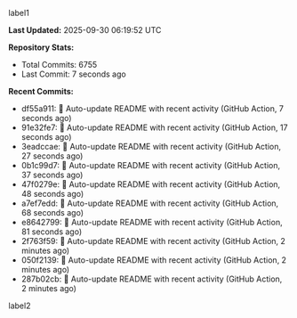 
label1 
<!-- ACTIVITY_START -->
**Last Updated:** 2025-09-30 06:19:52 UTC

**Repository Stats:**
- Total Commits: 6755
- Last Commit: 7 seconds ago

**Recent Commits:**
- df55a911: 🤖 Auto-update README with recent activity (GitHub Action, 7 seconds ago)
- 91e32fe7: 🤖 Auto-update README with recent activity (GitHub Action, 17 seconds ago)
- 3eadccae: 🤖 Auto-update README with recent activity (GitHub Action, 27 seconds ago)
- 0b1c99d7: 🤖 Auto-update README with recent activity (GitHub Action, 37 seconds ago)
- 47f0279e: 🤖 Auto-update README with recent activity (GitHub Action, 48 seconds ago)
- a7ef7edd: 🤖 Auto-update README with recent activity (GitHub Action, 68 seconds ago)
- e8642799: 🤖 Auto-update README with recent activity (GitHub Action, 81 seconds ago)
- 2f763f59: 🤖 Auto-update README with recent activity (GitHub Action, 2 minutes ago)
- 050f2139: 🤖 Auto-update README with recent activity (GitHub Action, 2 minutes ago)
- 287b02cb: 🤖 Auto-update README with recent activity (GitHub Action, 2 minutes ago)
<!-- ACTIVITY_END -->

label2
